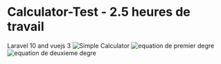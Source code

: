 # Calculator-Test - 2.5 heures de travail
Laravel 10 and vuejs 3
![Simple Calculator](https://res.cloudinary.com/dqeb5aris/image/upload/v1684521321/Screenshot_2023-05-19_193508_h897fc.png)
![equation de premier degre](https://res.cloudinary.com/dqeb5aris/image/upload/v1684521520/Screenshot_2023-05-19_193821_xy0cir.png)
![equation de deuxieme degre](https://res.cloudinary.com/dqeb5aris/image/upload/v1684521549/Screenshot_2023-05-19_193854_pgqdwj.png)
